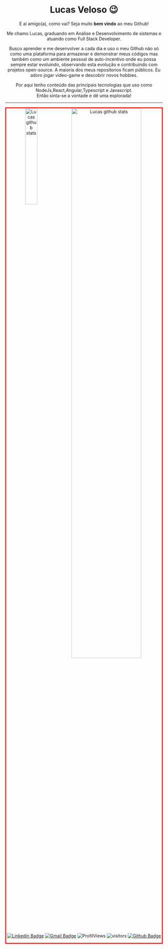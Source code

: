 <h1 align="center"> Lucas Veloso 😉 </h1>

<p align="center">
  E aí amigo(a), como vai? Seja muito <b>bem vindo</b> ao meu Github!
<p/>

<p align="center">
Me chamo Lucas, graduando em Análise e Desenvolvimento de sistemas e atuando como Full Stack Developer. 
</p>

<p align="center">
Busco aprender e me desenvolver a cada dia e uso o meu Github não só como uma plataforma para armazenar e demonstrar meus códigos mas também como um ambiente pessoal de auto-incentivo onde eu possa sempre estar evoluindo, observando esta evolução e contribuindo com projetos open-source. A maioria dos meus repositorios ficam públicos.
Eu adoro jogar video-game e descobrir novos hobbies. 
<p/>

<p align="center">
Por aqui tenho conteúdo das principais tecnologias que uso como NodeJs,React,Angular,Typescript e Javascript.<br>
Então sinta-se a vontade e dê uma explorada!
<p/>

---

<div style="diplay:flex; border: 3px solid red" align="center">
<!--  <img width="30%" align="right" alt="Github Image" src="https://media.giphy.com/media/fwbZnTftCXVocKzfxR/giphy.gif"/> -->

<img width="28%" align="top" alt="Lucas github stats" src="https://github-readme-stats.vercel.app/api/top-langs/?username=LucasVeloso2017&count_private=true&theme=dracula">
  
<img width="67%" alt="Lucas github stats" src="https://github-readme-stats.vercel.app/api?username=LucasVeloso2017&show_icons=true&theme=tokyonight" />
  
<div/>

[![Linkedin Badge](https://img.shields.io/badge/-LinkedIn-blue?style=flat-square&logo=Linkedin&logoColor=white&link=https://www.linkedin.com/in/lucas-veloso-assa-galego-661274174/)](https://www.linkedin.com/in/lucas-veloso-assa-galego-661274174/)
[![Gmail Badge](https://img.shields.io/badge/-Gmail-c14438?style=flat-square&logo=Gmail&logoColor=white&link=mailto:arkanjo.alex@hotmail.com)](mailto:lucas.velloso2017@gmail.com)
<img alt="ProfilViews" src="https://views.whatilearened.today/views/github/duartecgustavo/duartecgustavo.svg" />
<img alt="visitors" src="https://visitor-badge.glitch.me/badge?page_id=duartecgustavo.duartecgustavo" />
[![Github Badge](https://img.shields.io/badge/-Github-000?style=flat-square&logo=Github&logoColor=white&link=https://github.com/alexssantos)](https://github.com/LucasVeloso2017)
